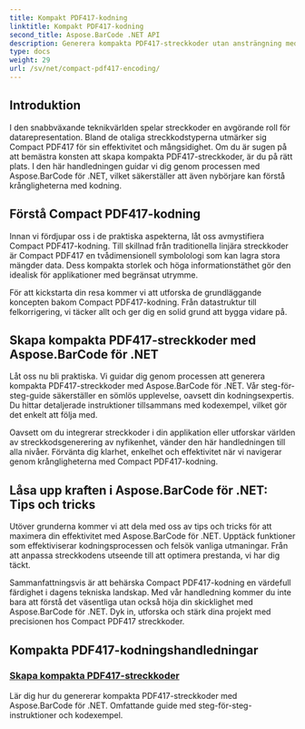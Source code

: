 ```yaml
---
title: Kompakt PDF417-kodning
linktitle: Kompakt PDF417-kodning
second_title: Aspose.BarCode .NET API
description: Generera kompakta PDF417-streckkoder utan ansträngning med Aspose.BarCode för .NET. Följ vår steg-för-steg-guide för effektiv kodning, komplett med kodexempel.
type: docs
weight: 29
url: /sv/net/compact-pdf417-encoding/
---
```


## Introduktion

I den snabbväxande teknikvärlden spelar streckkoder en avgörande roll för datarepresentation. Bland de otaliga streckkodstyperna utmärker sig Compact PDF417 för sin effektivitet och mångsidighet. Om du är sugen på att bemästra konsten att skapa kompakta PDF417-streckkoder, är du på rätt plats. I den här handledningen guidar vi dig genom processen med Aspose.BarCode för .NET, vilket säkerställer att även nybörjare kan förstå krångligheterna med kodning.

## Förstå Compact PDF417-kodning

Innan vi fördjupar oss i de praktiska aspekterna, låt oss avmystifiera Compact PDF417-kodning. Till skillnad från traditionella linjära streckkoder är Compact PDF417 en tvådimensionell symbolologi som kan lagra stora mängder data. Dess kompakta storlek och höga informationstäthet gör den idealisk för applikationer med begränsat utrymme.

För att kickstarta din resa kommer vi att utforska de grundläggande koncepten bakom Compact PDF417-kodning. Från datastruktur till felkorrigering, vi täcker allt och ger dig en solid grund att bygga vidare på.

## Skapa kompakta PDF417-streckkoder med Aspose.BarCode för .NET

Låt oss nu bli praktiska. Vi guidar dig genom processen att generera kompakta PDF417-streckkoder med Aspose.BarCode för .NET. Vår steg-för-steg-guide säkerställer en sömlös upplevelse, oavsett din kodningsexpertis. Du hittar detaljerade instruktioner tillsammans med kodexempel, vilket gör det enkelt att följa med.

Oavsett om du integrerar streckkoder i din applikation eller utforskar världen av streckkodsgenerering av nyfikenhet, vänder den här handledningen till alla nivåer. Förvänta dig klarhet, enkelhet och effektivitet när vi navigerar genom krångligheterna med Compact PDF417-kodning.

## Låsa upp kraften i Aspose.BarCode för .NET: Tips och tricks

Utöver grunderna kommer vi att dela med oss av tips och tricks för att maximera din effektivitet med Aspose.BarCode för .NET. Upptäck funktioner som effektiviserar kodningsprocessen och felsök vanliga utmaningar. Från att anpassa streckkodens utseende till att optimera prestanda, vi har dig täckt.

Sammanfattningsvis är att behärska Compact PDF417-kodning en värdefull färdighet i dagens tekniska landskap. Med vår handledning kommer du inte bara att förstå det väsentliga utan också höja din skicklighet med Aspose.BarCode för .NET. Dyk in, utforska och stärk dina projekt med precisionen hos Compact PDF417 streckkoder.

## Kompakta PDF417-kodningshandledningar
### [Skapa kompakta PDF417-streckkoder](./compact-pdf417-basic-configuration/)
Lär dig hur du genererar kompakta PDF417-streckkoder med Aspose.BarCode för .NET. Omfattande guide med steg-för-steg-instruktioner och kodexempel.